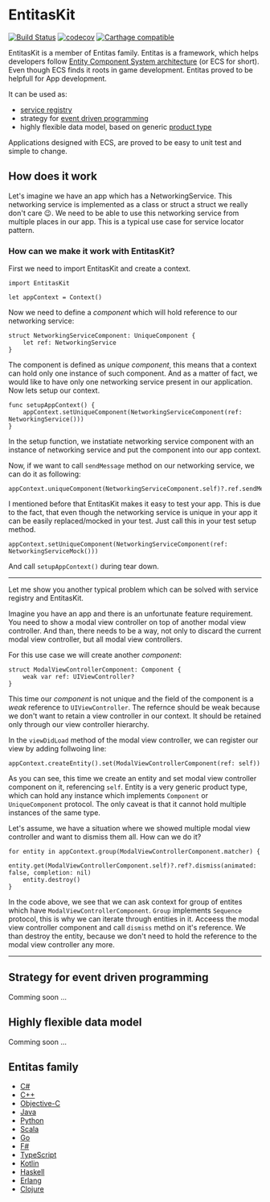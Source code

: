 # EntitasKit

[![Build Status](https://travis-ci.org/mzaks/EntitasKit.svg?branch=master)](https://travis-ci.org/mzaks/EntitasKit)
[![codecov](https://codecov.io/gh/mzaks/EntitasKit/branch/master/graph/badge.svg)](https://codecov.io/gh/mzaks/EntitasKit)
[![Carthage compatible](https://img.shields.io/badge/Carthage-compatible-4BC51D.svg?style=flat)](https://github.com/Carthage/Carthage)

EntitasKit is a member of Entitas family. Entitas is a framework, which helps developers follow [Entity Component System architecture](https://en.wikipedia.org/wiki/Entity–component–system) (or ECS for short). Even though ECS finds it roots in game development. Entitas proved to be helpfull for App development. 

It can be used as: 
- [service registry](https://en.wikipedia.org/wiki/Service_locator_pattern)
- strategy for [event driven programming](https://en.wikipedia.org/wiki/Event-driven_programming)
- highly flexible data model, based on generic [product type](https://en.wikipedia.org/wiki/Product_type)

Applications designed with ECS, are proved to be easy to unit test and simple to change.

## How does it work

Let's imagine we have an app which has a NetworkingService. This networking service is implemented as a class or struct a struct we really don't care 😉. We need to be able to use this networking service from multiple places in our app. This is a typical use case for service locator pattern.

### How can we make it work with EntitasKit?
First we need to import EntitasKit and create a context.
```
import EntitasKit

let appContext = Context()
```
Now we need to define a _component_ which will hold reference to our networking service:
```
struct NetworkingServiceComponent: UniqueComponent {
    let ref: NetworkingService
}
```

The component is defined as _unique component_, this means that a context can hold only one instance of such component. And as a matter of fact, we would like to have only one networking service present in our application.
Now lets setup our context.

```
func setupAppContext() {
    appContext.setUniqueComponent(NetworkingServiceComponent(ref: NetworkingService()))
}
```

In the setup function, we instatiate networking service component with an instance of networking service and put the component into our app context.

Now, if we want to call `sendMessage` method on our networking service, we can do it as following:

```
appContext.uniqueComponent(NetworkingServiceComponent.self)?.ref.sendMessage()
```

I mentioned before that EntitasKit makes it easy to test your app. This is due to the fact, that even though the networking service is unique in your app it can be easily replaced/mocked in your test. Just call this in your test setup method.

```
appContext.setUniqueComponent(NetworkingServiceComponent(ref: NetworkingServiceMock()))
```

And call `setupAppContext()` during tear down.

---

Let me show you another typical problem which can be solved with service registry and EntitasKit.

Imagine you have an app and there is an unfortunate feature requirement. You need to show a modal view controller on top of another modal view controller. And than, there needs to be a way, not only to discard the current modal view controller, but all modal view controllers.

For this use case we will create another _component_:

```
struct ModalViewControllerComponent: Component {
    weak var ref: UIViewController?
}
```

This time our _component_ is not unique and the field of the component is a _weak_ reference to `UIViewController`. The refernce should be weak because we don't want to retain a view controller in our context. It should be retained only through our view controller hierarchy.

In the `viewDidLoad` method of the modal view controller, we can register our view by adding follwoing line:

```
appContext.createEntity().set(ModalViewControllerComponent(ref: self))
```

As you can see, this time we create an entity and set modal view controller component on it, referencing `self`. Entity is a very generic product type, which can hold any instance which implements `Component` or `UniqueComponent` protocol. The only caveat is that it cannot hold multiple instances of the same type.

Let's assume, we have a situation where we showed multiple modal view controller and want to dismiss them all. How can we do it?

```
for entity in appContext.group(ModalViewControllerComponent.matcher) {
    entity.get(ModalViewControllerComponent.self)?.ref?.dismiss(animated: false, completion: nil)
    entity.destroy()
}
```

In the code above, we see that we can ask context for group of entites which have `ModalViewControllerComponent`. `Group` implements `Sequence` protocol, this is why we can iterate through entities in it. Acceess the modal view controller component and call `dismiss` methd on it's reference. We than destroy the entity, because we don't need to hold the reference to the modal view controller any more.

---

## Strategy for event driven programming

Comming soon ...

## Highly flexible data model

Comming soon ...

## Entitas family
- [C#](https://github.com/sschmid/Entitas-CSharp)
- [C++](https://github.com/JuDelCo/Entitas-Cpp)
- [Objective-C](https://github.com/wooga/entitas)
- [Java](https://github.com/Rubentxu/entitas-java)
- [Python](https://github.com/Aenyhm/entitas-python)
- [Scala](https://github.com/darkoverlordofdata/entitas-scala)
- [Go](https://github.com/wooga/go-entitas)
- [F#](https://github.com/darkoverlordofdata/entitas-fsharp)
- [TypeScript](https://github.com/darkoverlordofdata/entitas-ts)
- [Kotlin](https://github.com/darkoverlordofdata/entitas-kotlin)
- [Haskell](https://github.com/mhaemmerle/entitas-haskell)
- [Erlang](https://github.com/mhaemmerle/entitas_erl)
- [Clojure](https://github.com/mhaemmerle/entitas-clj)
